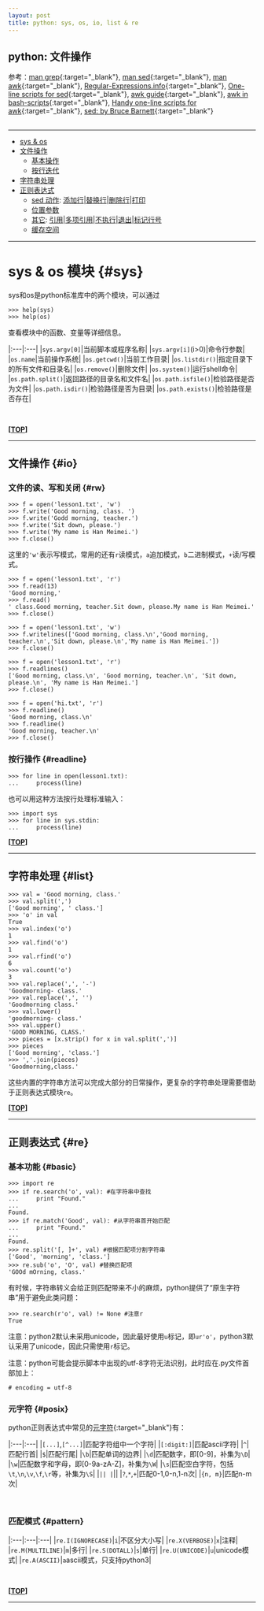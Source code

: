 ```yaml
---
layout: post
title: python: sys, os, io, list & re
---
```

## python: 文件操作

参考：[man grep][ref2]{:target="_blank"}, [man sed][ref3]{:target="_blank"}, [man awk][ref4]{:target="_blank"},   [Regular-Expressions.info][ref1]{:target="_blank"}, [One-line scripts for sed][ref5]{:target="_blank"}, [awk guide][ref6]{:target="_blank"}, [awk in bash-scripts][ref7]{:target="_blank"}, [Handy one-line scripts for awk][ref8]{:target="_blank"}, [sed: by Bruce Barnett][ref9]{:target="_blank"}

[ref1]:http://www.regular-expressions.info/grep.html
[ref2]:http://www.gnu.org/software/grep/manual/grep.html
[ref3]:http://www.gnu.org/software/sed/manual/sed.html
[ref4]:http://www.gnu.org/software/gawk/manual/gawk.html
[ref5]:https://linuxtoy.org/archives/sed-awk.html
[ref6]:http://www.aslibra.com/doc/awk.htm
[ref7]:http://tldp.org/LDP/abs/html/awk.html
[ref8]:http://www.pement.org/awk/awk1line.txt
[ref9]:http://www.grymoire.com/Unix/Sed.html

<h2 id="top"></h2>

***

*   [sys & os](#sys)
*   [文件操作](#io)
    *   [基本操作](#rw)
    *   [按行迭代](#readline)
*   [字符串处理](#list)
*   [正则表达式](#re)
    *   [sed 动作](#cmd): [添加行](#ai)\|[替换行](#c)\|[删除行](#d)\|[打印](#p)
    *   [位置参数](#address)
    *   [其它](#cmdplus): [引用](#quote)\|[多项引用](#multiquote)\|[不执行](#notdo)\|[退出](#quit)\|[标记行号](#numline)
    *   [缓存空间](#pattern)

***

# sys & os 模块 {#sys}

sys和os是python标准库中的两个模块，可以通过

    >>> help(sys)
    >>> help(os)

查看模块中的函数、变量等详细信息。

|:---|:---|
|`sys.argv[0]`|当前脚本或程序名称|
|`sys.argv[i]`(i>0)|命令行参数|
|`os.name`|当前操作系统|
|`os.getcwd()`|当前工作目录|
|`os.listdir()`|指定目录下的所有文件和目录名|
|`os.remove()`|删除文件|
|`os.system()`|运行shell命令|
|`os.path.split()`|返回路径的目录名和文件名|
|`os.path.isfile()`|检验路径是否为文件|
|`os.path.isdir()`|检验路径是否为目录|
|`os.path.exists()`|检验路径是否存在|

<br>

**[[TOP](#top)]**

***

## 文件操作 {#io}

### 文件的读、写和关闭 {#rw}

    >>> f = open('lesson1.txt', 'w')
    >>> f.write('Good morning, class. ')
    >>> f.write('Godd morning, teacher.')
    >>> f.write('Sit down, please.')
    >>> f.write('My name is Han Meimei.')
    >>> f.close()

这里的`'w'`表示写模式，常用的还有`r`读模式，`a`追加模式，`b`二进制模式，`+`读/写模式。

    >>> f = open('lesson1.txt', 'r')
    >>> f.read(13)
    'Good morning,'
    >>> f.read()
    ' class.Good morning, teacher.Sit down, please.My name is Han Meimei.'
    >>> f.close()
    
    >>> f = open('lesson1.txt', 'w')
    >>> f.writelines(['Good morning, class.\n','Good morning, teacher.\n','Sit down, please.\n','My name is Han Meimei.'])
    >>> f.close()
    
    >>> f = open('lesson1.txt', 'r')
    >>> f.readlines()
    ['Good morning, class.\n', 'Good morning, teacher.\n', 'Sit down, please.\n', 'My name is Han Meimei.']
    >>> f.close()
    
    >>> f = open('hi.txt', 'r')
    >>> f.readline()
    'Good morning, class.\n'
    >>> f.readline()
    'Good morning, teacher.\n'
    >>> f.close()

### 按行操作 {#readline}

    >>> for line in open(lesson1.txt):
    ...     process(line)

也可以用这种方法按行处理标准输入：

    >>> import sys
    >>> for line in sys.stdin:
    ...     process(line)

**[[TOP](#top)]**

***

## 字符串处理 {#list}

    >>> val = 'Good morning, class.'
    >>> val.split(',')
    ['Good morning', ' class.']
    >>> 'o' in val
    True
    >>> val.index('o')
    1
    >>> val.find('o')
    1
    >>> val.rfind('o')
    6
    >>> val.count('o')
    3
    >>> val.replace(',', '-')
    'Goodmorning- class.'
    >>> val.replace(',', '')
    'Goodmorning class.'
    >>> val.lower()
    'goodmorning- class.'
    >>> val.upper()
    'GOOD MORNING, CLASS.'
    >>> pieces = [x.strip() for x in val.split(',')]
    >>> pieces
    ['Good morning', 'class.']
    >>> ','.join(pieces)
    'Goodmorning,class.'

这些内置的字符串方法可以完成大部分的日常操作，更复杂的字符串处理需要借助于正则表达式模块`re`。

**[[TOP](#top)]**

***

## 正则表达式 {#re}

### 基本功能 {#basic}
    >>> import re
    >>> if re.search('o', val): #在字符串中查找
    ...     print "Found."
    ... 
    Found.
    >>> if re.match('Good', val): #从字符串首开始匹配
    ...     print "Found."
    ... 
    Found.
    >>> re.split('[, ]+', val) #根据匹配项分割字符串
    ['Good', 'morning', 'class.']
    >>> re.sub('o', 'O', val) #替换匹配项
    'GOOd mOrning, class.'

有时候，字符串转义会给正则匹配带来不小的麻烦，python提供了“原生字符串”用于避免此类问题：

    >>> re.search(r'o', val) != None #注意r
    True

注意：python2默认未采用unicode，因此最好使用`u`标记，即`ur'o'`，python3默认采用了unicode，因此只需使用`r`标记。

注意：python可能会提示脚本中出现的utf-8字符无法识别，此时应在.py文件首部加上：

    # encoding = utf-8

### 元字符 {#posix}

python正则表达式中常见的[元字符](http://about.uuspider.com/2015/07/15/grep.html#basic){:target="_blank"}有：

|:---|:---|
|`[...]`,`[^...]`|匹配字符组中一个字符|
|`[:digit:]`|匹配ascii字符|
|`^`|匹配行首|
|`$`|匹配行尾|
|`\b`|匹配单词的边界|
|`\d`|匹配数字，即[0-9]，补集为`\D`|
|`\w`|匹配数字和字母，即[0-9a-zA-Z]，补集为`\W`|
|`\s`|匹配空白字符，包括`\t`,`\n`,`\v`,`\f`,`\r`等，补集为`\S`|
|``||
|``||
|`?`,`*`,`+`|匹配0-1,0-n,1-n次|
|`{n, m}`|匹配n-m次|

<br>

### 匹配模式 {#pattern}

|:---|:---|:---|
|`re.I(IGNORECASE)`|`i`|不区分大小写|
|`re.X(VERBOSE)`|`x`|注释|
|`re.M(MULTILINE)`|`m`|多行|
|`re.S(DOTALL)`|`s`|单行|
|`re.U(UNICODE)`|`u`|unicode模式|
|`re.A(ASCII)`|`a`ascii模式，只支持python3|

<br>

**[[TOP](#top)]**

***